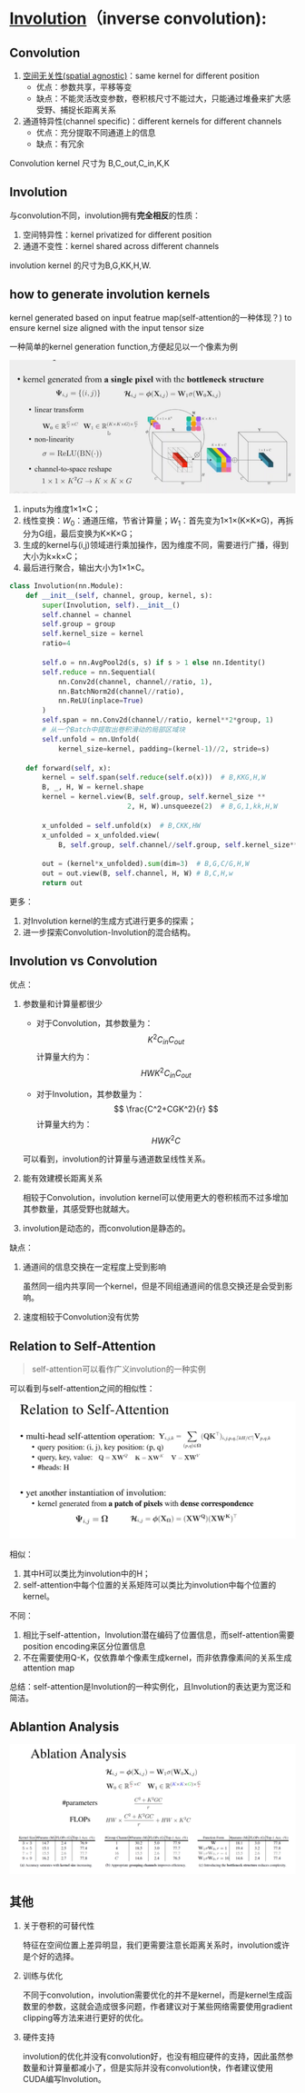 # [Involution](https://www.bilibili.com/video/BV1Af4y1p7HJ?from=search&seid=2299718444403178368)（inverse convolution):

## Convolution

1. [空间无关性(spatial agnostic)](https://arxiv.org/pdf/1805.12177.pdf)：same kernel for different position
   - 优点：参数共享，平移等变
   - 缺点：不能灵活改变参数，卷积核尺寸不能过大，只能通过堆叠来扩大感受野、捕捉长距离关系
2. 通道特异性(channel specific)：different kernels for different channels
   - 优点：充分提取不同通道上的信息
   - 缺点：有冗余

Convolution kernel 尺寸为 B,C_out,C_in,K,K

## Involution

与convolution不同，involution拥有**完全相反**的性质：

1. 空间特异性：kernel privatized for different position
2. 通道不变性：kernel shared across different channels

involution kernel 的尺寸为B,G,KK,H,W.

## how to generate involution kernels

kernel generated based on input featrue map(self-attention的一种体现？) to ensure kernel size aligned with the input tensor size

一种简单的kernel generation function,方便起见以一个像素为例

![image-20210426192156487](images\image-20210426192156487.png)

1. inputs为维度1×1×C；
2. 线性变换：$W_0$：通道压缩，节省计算量；$W_1$：首先变为1×1×(K×K×G)，再拆分为G组，最后变换为K×K×G；
3. 生成的kernel与(i,j)领域进行乘加操作，因为维度不同，需要进行广播，得到大小为k×k×C；
4. 最后进行聚合，输出大小为1×1×C。

```python
class Involution(nn.Module):
    def __init__(self, channel, group, kernel, s):
        super(Involution, self).__init__()
        self.channel = channel
        self.group = group
        self.kernel_size = kernel
        ratio=4

        self.o = nn.AvgPool2d(s, s) if s > 1 else nn.Identity()
        self.reduce = nn.Sequential(
            nn.Conv2d(channel, channel//ratio, 1),
            nn.BatchNorm2d(channel//ratio),
            nn.ReLU(inplace=True)
        )
        self.span = nn.Conv2d(channel//ratio, kernel**2*group, 1)
        # 从一个Batch中提取出卷积滑动的局部区域块
        self.unfold = nn.Unfold(
            kernel_size=kernel, padding=(kernel-1)//2, stride=s)

    def forward(self, x):
        kernel = self.span(self.reduce(self.o(x)))  # B,KKG,H,W
        B, _, H, W = kernel.shape
        kernel = kernel.view(B, self.group, self.kernel_size **
                             2, H, W).unsqueeze(2)  # B,G,1,kk,H,W

        x_unfolded = self.unfold(x)  # B,CKK,HW
        x_unfolded = x_unfolded.view(
            B, self.group, self.channel//self.group, self.kernel_size**2, H, W)# B,G,C/G,KK,H,W

        out = (kernel*x_unfolded).sum(dim=3)  # B,G,C/G,H,W
        out = out.view(B, self.channel, H, W) # B,C,H,w
        return out

```

更多：

1. 对Involution kernel的生成方式进行更多的探索；
2. 进一步探索Convolution-Involution的混合结构。

## Involution	vs	Convolution

优点：

1. 参数量和计算量都很少

   - 对于Convolution，其参数量为：
     $$
     K^2C_{in}C_{out}
     $$
     计算量大约为：
     $$
     HWK^2C_{in}C_{out}
     $$
     
   - 对于Involution，其参数量为：
     $$
     \frac{C^2+CGK^2}{r}
     $$
     计算量大约为：
     $$
     HWK^2C
     $$
   
   可以看到，involution的计算量与通道数呈线性关系。
   
2. 能有效建模长距离关系

   相较于Convolution，involution kernel可以使用更大的卷积核而不过多增加其参数量，其感受野也就越大。

3. involution是动态的，而convolution是静态的。

缺点：

1. 通道间的信息交换在一定程度上受到影响

   虽然同一组内共享同一个kernel，但是不同组通道间的信息交换还是会受到影响。
   
2. 速度相较于Convolution没有优势



## Relation to Self-Attention

> self-attention可以看作广义involution的一种实例

可以看到与self-attention之间的相似性：

![image-20210427212347084](images\image-20210427212347084.png)

相似：

1. 其中H可以类比为involution中的H；
2. self-attention中每个位置的关系矩阵可以类比为involution中每个位置的kernel。

不同：

1. 相比于self-attention，Involution潜在编码了位置信息，而self-attention需要position encoding来区分位置信息
2. 不在需要使用Q-K，仅依靠单个像素生成kernel，而非依靠像素间的关系生成attention map

总结：self-attention是Involution的一种实例化，且Involution的表达更为宽泛和简洁。

## Ablantion    Analysis

![image-20210427213135224](images/image-20210427213135224.png)

## 其他

1. 关于卷积的可替代性

   特征在空间位置上差异明显，我们更需要注意长距离关系时，involution或许是个好的选择。

2. 训练与优化

   不同于convolution，involution需要优化的并不是kernel，而是kernel生成函数里的参数，这就会造成很多问题，作者建议对于某些网络需要使用gradient clipping等方法来进行更好的优化。

3. 硬件支持

   involution的优化并没有convolution好，也没有相应硬件的支持，因此虽然参数量和计算量都减小了，但是实际并没有convolution快，作者建议使用CUDA编写Involution。